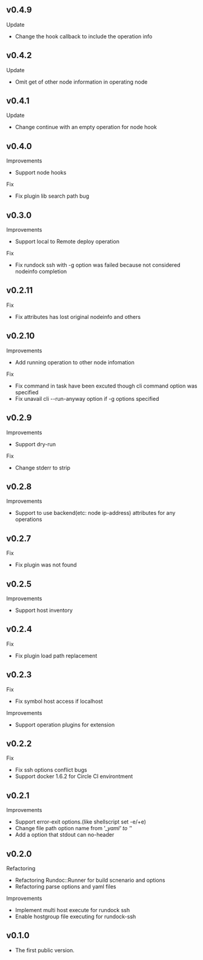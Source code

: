 ## v0.4.9

Update

- Change the hook callback to include the operation info

## v0.4.2

Update

- Omit get of other node information in operating node

## v0.4.1

Update

- Change continue with an empty operation for node hook

## v0.4.0

Improvements

- Support node hooks

Fix

- Fix plugin lib search path bug

## v0.3.0

Improvements

- Support local to Remote deploy operation

Fix

- Fix rundock ssh with -g option was failed because not considered nodeinfo completion

## v0.2.11

Fix

- Fix attributes has lost original nodeinfo and others

## v0.2.10

Improvements

- Add running operation to other node infomation

Fix

- Fix command in task have been excuted though cli command option was specified
- Fix unavail cli --run-anyway option if -g options specified

## v0.2.9

Improvements

- Support dry-run

Fix

- Change stderr to strip

## v0.2.8

Improvements

- Support to use backend(etc: node ip-address) attributes for any operations

## v0.2.7

Fix

- Fix plugin was not found

## v0.2.5

Improvements

- Support host inventory

## v0.2.4

Fix

- Fix plugin load path replacement

## v0.2.3

Fix

- Fix symbol host access if localhost

Improvements

- Support operation plugins for extension

## v0.2.2

Fix

- Fix ssh options conflict bugs
- Support docker 1.6.2 for Circle CI environtment

## v0.2.1

Improvements

- Support error-exit options.(like shellscript set -e/+e)
- Change file path option name from '*_yaml' to '*'
- Add a option that stdout can no-header

## v0.2.0

Refactoring

- Refactoring Rundoc::Runner for build scnenario and options
- Refactoring parse options and yaml files

Improvements

- Implement multi host execute for rundock ssh
- Enable hostgroup file executing for rundock-ssh

## v0.1.0

- The first public version.
